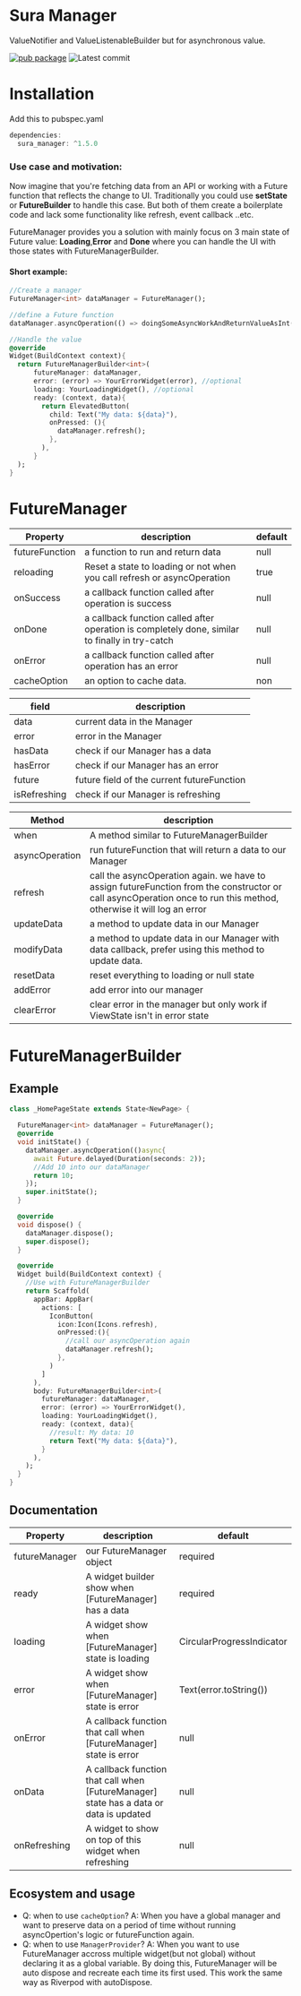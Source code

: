 # Sura Manager

ValueNotifier and ValueListenableBuilder but for asynchronous value.

[![pub package](https://img.shields.io/badge/pub-1.5.0-blueviolet.svg)](https://pub.dev/packages/sura_manager) ![Latest commit](https://badgen.net/github/last-commit/asurraa/sura_manager)

# Installation

Add this to pubspec.yaml

```dart
dependencies:
  sura_manager: ^1.5.0
```

### Use case and motivation:

Now imagine that you're fetching data from an API or working with a Future function that reflects the change to UI. Traditionally you could use **setState** or **FutureBuilder** to handle this case. But both of them create a boilerplate code and lack some functionality like refresh, event callback ..etc.

FutureManager provides you a solution with mainly focus on 3 main state of Future value: **Loading**,**Error** and **Done** where you can handle the UI with those states with FutureManagerBuilder.

#### Short example:

```dart
//Create a manager
FutureManager<int> dataManager = FutureManager();

//define a Future function
dataManager.asyncOperation(() => doingSomeAsyncWorkAndReturnValueAsInt());

//Handle the value
@override
Widget(BuildContext context){
  return FutureManagerBuilder<int>(
      futureManager: dataManager,
      error: (error) => YourErrorWidget(error), //optional
      loading: YourLoadingWidget(), //optional
      ready: (context, data){
        return ElevatedButton(
          child: Text("My data: ${data}"),
          onPressed: (){
            dataManager.refresh();
          },
        ),
      }
  );
}
```

# FutureManager

| Property       | description                                                                                    | default |
| -------------- | ---------------------------------------------------------------------------------------------- | ------- |
| futureFunction | a function to run and return data                                                              | null    |
| reloading      | Reset a state to loading or not when you call refresh or asyncOperation                        | true    |
| onSuccess      | a callback function called after operation is success                                          | null    |
| onDone         | a callback function called after operation is completely done, similar to finally in try-catch | null    |
| onError        | a callback function called after operation has an error                                        | null    |
| cacheOption    | an option to cache data.                                                                       | non     |

| field        | description                                |
| ------------ | ------------------------------------------ |
| data         | current data in the Manager                |
| error        | error in the Manager                       |
| hasData      | check if our Manager has a data            |
| hasError     | check if our Manager has an error          |
| future       | future field of the current futureFunction |
| isRefreshing | check if our Manager is refreshing         |

| Method         | description                                                                                                                                                         |
| -------------- | ------------------------------------------------------------------------------------------------------------------------------------------------------------------- |
| when           | A method similar to FutureManagerBuilder                                                                                                                            |
| asyncOperation | run futureFunction that will return a data to our Manager                                                                                                           |
| refresh        | call the asyncOperation again. we have to assign futureFunction from the constructor or call asyncOperation once to run this method, otherwise it will log an error |
| updateData     | a method to update data in our Manager                                                                                                                              |
| modifyData     | a method to update data in our Manager with data callback, prefer using this method to update data.                                                                 |
| resetData      | reset everything to loading or null state                                                                                                                            |
| addError       | add error into our manager                                                                                                                                          |
| clearError     | clear error in the manager but only work if ViewState isn't in error state                                                                                          |

# FutureManagerBuilder

## Example

```dart
class _HomePageState extends State<NewPage> {

  FutureManager<int> dataManager = FutureManager();
  @override
  void initState() {
    dataManager.asyncOperation(()async{
      await Future.delayed(Duration(seconds: 2));
      //Add 10 into our dataManager
      return 10;
    });
    super.initState();
  }

  @override
  void dispose() {
    dataManager.dispose();
    super.dispose();
  }

  @override
  Widget build(BuildContext context) {
    //Use with FutureManagerBuilder
    return Scaffold(
      appBar: AppBar(
        actions: [
          IconButton(
            icon:Icon(Icons.refresh),
            onPressed:(){
              //call our asyncOperation again
              dataManager.refresh();
            },
          )
        ]
      ),
      body: FutureManagerBuilder<int>(
        futureManager: dataManager,
        error: (error) => YourErrorWidget(),
        loading: YourLoadingWidget(),
        ready: (context, data){
          //result: My data: 10
          return Text("My data: ${data}"),
        }
      ),
    );
  }
}
```

## Documentation

| Property      | description                                                                            | default                   |
| ------------- | -------------------------------------------------------------------------------------- | ------------------------- |
| futureManager | our FutureManager object                                                               | required                  |
| ready         | A widget builder show when [FutureManager] has a data                                  | required                  |
| loading       | A widget show when [FutureManager] state is loading                                    | CircularProgressIndicator |
| error         | A widget show when [FutureManager] state is error                                      | Text(error.toString())    |
| onError       | A callback function that call when [FutureManager] state is error                      | null                      |
| onData        | A callback function that call when [FutureManager] state has a data or data is updated | null                      |
| onRefreshing  | A widget to show on top of this widget when refreshing                                 | null                      |



## Ecosystem and usage

- Q: when to use `cacheOption`? 
A: When you have a global manager and want to preserve data on a period of time without running asyncOpertion's logic or futureFunction again.
- Q: when to use `ManagerProvider`?
A: When you want to use FutureManager accross multiple widget(but not global) without declaring it as a global variable. By doing this, FutureManager will be auto dispose and recreate each time its first used. This work the same way as Riverpod with autoDispose.
